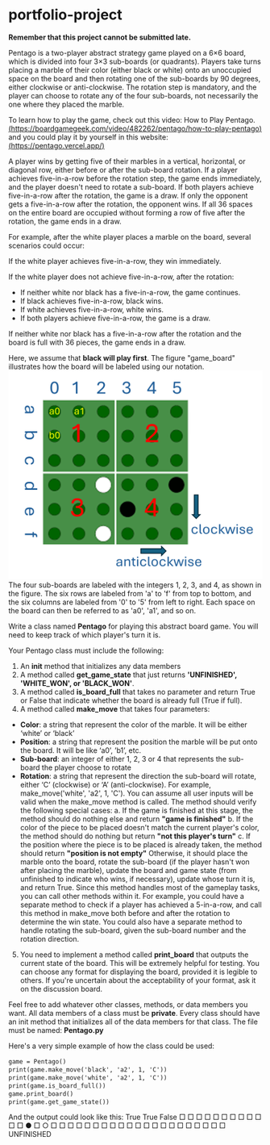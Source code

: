 # portfolio-project

**Remember that this project cannot be submitted late.**

Pentago is a two-player abstract strategy game played on a 6×6 board, which is divided into four 3×3 sub-boards (or quadrants). Players take turns placing a marble of their color (either black or white) onto an unoccupied space on the board and then rotating one of the sub-boards by 90 degrees, either clockwise or anti-clockwise. The rotation step is mandatory, and the player can choose to rotate any of the four sub-boards, not necessarily the one where they placed the marble.

To learn how to play the game, check out this video: How to Play Pentago.[(https://boardgamegeek.com/video/482262/pentago/how-to-play-pentago)](https://boardgamegeek.com/video/482262/pentago/how-to-play-pentago) and you could play it by yourself in this website: [(https://pentago.vercel.app/)](https://pentago.vercel.app/)

A player wins by getting five of their marbles in a vertical, horizontal, or diagonal row, either before or after the sub-board rotation. If a player achieves five-in-a-row before the rotation step, the game ends immediately, and the player doesn't need to rotate a sub-board. If both players achieve five-in-a-row after the rotation, the game is a draw. If only the opponent gets a five-in-a-row after the rotation, the opponent wins. If all 36 spaces on the entire board are occupied without forming a row of five after the rotation, the game ends in a draw.

For example, after the white player places a marble on the board, several scenarios could occur:

If the white player achieves five-in-a-row, they win immediately.

If the white player does not achieve five-in-a-row, after the rotation:

* If neither white nor black has a five-in-a-row, the game continues.
* If black achieves five-in-a-row, black wins.
* If white achieves five-in-a-row, white wins.
* If both players achieve five-in-a-row, the game is a draw.
 
If neither white nor black has a five-in-a-row after the rotation and the board is full with 36 pieces, the game ends in a draw.

Here, we assume that **black will play first**. The figure "game_board" illustrates how the board will be labeled using our notation. ![board](game_board.png "game board")The four sub-boards are labeled with the integers 1, 2, 3, and 4, as shown in the figure. The six rows are labeled from 'a' to 'f' from top to bottom, and the six columns are labeled from '0' to '5' from left to right. Each space on the board can then be referred to as 'a0', 'a1', and so on.

Write a class named **Pentago** for playing this abstract board game. You will need to keep track of which player's turn it is.

Your Pentago class must include the following:

1.	An **init** method that initializes any data members
2.	A method called **get_game_state** that just returns **'UNFINISHED', 'WHITE_WON', or 'BLACK_WON'**.
3.	A method called **is_board_full** that takes no parameter and return True or False that indicate whether the board is already full (True if full).
4.	A method called **make_move** that takes four parameters: 
* **Color**: a string that represent the color of the marble. It will be either ‘white’ or ‘black’ 
* **Position**: a string that represent the position the marble will be put onto the board. It will be like ‘a0’, ’b1’, etc.
* **Sub-board**: an integer of either 1, 2, 3 or 4 that represents the sub-board the player choose to rotate
* **Rotation**: a string that represent the direction the sub-board will rotate, either ‘C’ (clockwise) or ‘A’ (anti-clockwise).
For example, make_move('white', 'a2', 1, 'C'). You can assume all user inputs will be valid when the make_move method is called. The method should verify the following special cases:
a.	If the game is finished at this stage, the method should do nothing else and return **"game is finished"**
b.	If the color of the piece to be placed doesn't match the current player's color, the method should do nothing but return **"not this player's turn"**
c.	If the position where the piece is to be placed is already taken, the method should return **"position is not empty"**
Otherwise, it should place the marble onto the board, rotate the sub-board (if the player hasn't won after placing the marble), update the board and game state (from unfinished to indicate who wins, if necessary), update whose turn it is, and return True. Since this method handles most of the gameplay tasks, you can call other methods within it. For example, you could have a separate method to check if a player has achieved a 5-in-a-row, and call this method in make_move both before and after the rotation to determine the win state. You could also have a separate method to handle rotating the sub-board, given the sub-board number and the rotation direction.
5. You need to implement a method called **print_board** that outputs the current state of the board. This will be extremely helpful for testing. You can choose any format for displaying the board, provided it is legible to others. If you're uncertain about the acceptability of your format, ask it on the discussion board.
   
Feel free to add whatever other classes, methods, or data members you want. All data members of a class must be **private**. Every class should have an init method that initializes all of the data members for that class.
The file must be named: **Pentago.py**

Here's a very simple example of how the class could be used:

```
game = Pentago()
print(game.make_move('black', 'a2', 1, 'C'))
print(game.make_move('white', 'a2', 1, 'C'))
print(game.is_board_full())
game.print_board()
print(game.get_game_state())

```
And the output could look like this:
True
True
False
□   □   □   □   □   □
□   □   □   □   □   □
●   □   ○   □   □   □
□   □   □   □   □   □
□   □   □   □   □   □
□   □   □   □   □   □
UNFINISHED

